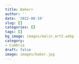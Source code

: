 ```yaml
---
title: Baker+
author: ''
date: '2022-08-19'
slug: []
categories: []
tags: []
bg_image: images/malin_art2.webp
category:
- Cumbria
draft: false
image: images/baker.jpg
---
```


<center>

<blockquote class="imgur-embed-pub" lang="en" data-id="a/PQrR2Ly" data-context="false" ><a href="//imgur.com/a/PQrR2Ly"></a></blockquote>

</center>

<script async src="//s.imgur.com/min/embed.js" charset="utf-8"></script>